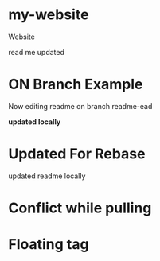 # my-website
Website


read me updated

# ON Branch Example

Now editing readme on branch readme-ead

__updated locally__

# Updated For Rebase

updated readme locally
# Conflict while pulling

# Floating tag